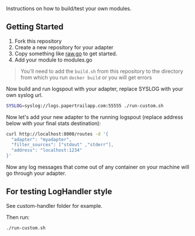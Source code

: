 Instructions on how to build/test your own modules. 

## Getting Started

1. Fork this repository
1. Create a new repository for your adapter
1. Copy something like [raw.go](https://github.com/gliderlabs/logspout/blob/master/adapters/raw/raw.go) to get started.
1. Add your module to modules.go

> You'll need to add the `build.sh` from this repository to the directory from which you run `docker build` or you will get errors

Now build and run logspout with your adapter, replace SYSLOG with your own syslog url. 

```sh
SYSLOG=syslog://logs.papertrailapp.com:55555 ./run-custom.sh
```

Now let's add your new adapter to the running logspout (replace address below with your final stats destination):

```sh
curl http://localhost:8000/routes -d '{
  "adapter": "myadapter",
  "filter_sources": ["stdout" ,"stderr"],
  "address": "localhost:1234"
}'
```

Now any log messages that come out of any container on your machine will go through your adapter. 

## For testing LogHandler style

See custom-handler folder for example. 

Then run:

```sh
./run-custom.sh
```

